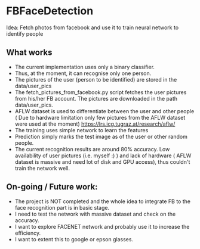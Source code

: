 # FBFaceDetection
Idea: Fetch photos from facebook and use it to train neural network to identify people

What works
----------

* The current implementation uses only a binary classifier.
* Thus, at the moment, it can recognise only one person.
* The pictures of the user (person to be identified) are stored in the data/user_pics
* The fetch_pictures_from_facebook.py script fetches the user pictures from his/her FB account. The pictures are downloaded in the path data/user_pics.
* AFLW dataset is used to differentiate between the user and other people ( Due to hardware limitation only few pictures from the AFLW dataset were used at the moment) https://lrs.icg.tugraz.at/research/aflw/
* The training uses simple network to learn the features
* Prediction simply marks the test image as of the user or other random people.
* The current recognition results are around 80% accuracy. Low availability of user pictures (i.e. myself :) ) and lack of hardware ( AFLW dataset is massive and need lot of disk and GPU access), thus couldn't train the network well.

On-going / Future work:
------------------------

* The project is NOT completed and the whole idea to integrate FB to the face recognition part is in basic stage.
* I need to test the network with massive dataset and check on the accuracy.
* I want to explore FACENET network and probably use it to increase the efficiency.
* I want to extent this to google or epson glasses.
